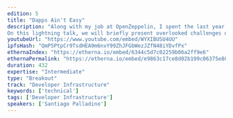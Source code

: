 ```yaml
---
edition: 5
title: "Dapps Ain't Easy"
description: "Along with my job at OpenZeppelin, I spent the last year writing a book on Ethereum for traditional web developers new to the space. While writing, I found that many things that we take for granted when coding on Ethereum are much more difficult to get right than we think. 
On this lightning talk, we will briefly present overlooked challenges on gas estimations, handling reorganizations, and even managing subscriptions. Though there will be no silver bullet solution to close, we will discuss what we can do as an ecosystem to mitigate these problems."
youtubeUrl: "https://www.youtube.com/embed/WYXIBUSU4UU"
ipfsHash: "QmP5PtpCr9TsdHEA9m6nvY99ZhJFGbWezJZfN48iYDvfPx"
ethernaIndex: "https://etherna.io/embed/6344c5d7c02259b06a2ff9e6"
ethernaPermalink: "https://etherna.io/embed/e9863c17ce8d02b199c06375e806c5e94713fec9aae7fbbfdc1b072088874ca0"
duration: 432
expertise: "Intermediate"
type: "Breakout"
track: "Developer Infrastructure"
keywords: ['technical']
tags: ['Developer Infrastructure']
speakers: ['Santiago Palladino']
---
```

